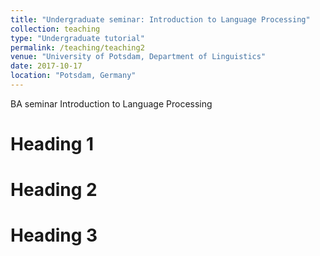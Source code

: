 ```yaml
---
title: "Undergraduate seminar: Introduction to Language Processing"
collection: teaching
type: "Undergraduate tutorial"
permalink: /teaching/teaching2
venue: "University of Potsdam, Department of Linguistics"
date: 2017-10-17
location: "Potsdam, Germany"
---
```

BA seminar Introduction to Language Processing

Heading 1
======

Heading 2
======

Heading 3
======
